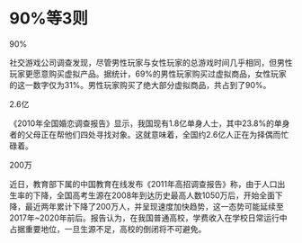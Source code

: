# 90%等3则

90% 

社交游戏公司调查发现，尽管男性玩家与女性玩家的总游戏时间几乎相同，但男性玩家更愿意购买虚拟产品。据统计，69%的男性玩家购买过虚拟商品，女性玩家的这一数字仅为31%。男性玩家购买了绝大部分虚拟商品，共占到了90%。 

2.6亿 

《2010年全国婚恋调查报告》显示，我国现有1.8亿单身人士，其中23.8%的单身者的父母正在帮他们四处寻找对象。这就意味着，全国约2.6亿人正在为择偶而忙碌着。 

200万 

近日，教育部下属的中国教育在线发布《2011年高招调查报告》称，由于人口出生率的下降，全国高考生源在2008年到达历史最高人数1050万后，开始全面下降，最近两年累计下降了200万人，并呈现速度加快趋势，这一态势可能延续至2017年~2020年前后。报告认为，在我国普通高校，学费收入在学校日常运行中占据重要地位，一旦生源不足，高校的倒闭将不可避免。